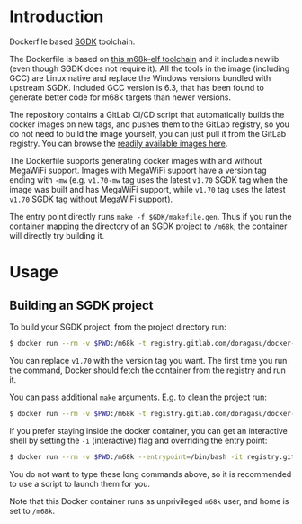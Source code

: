 # Introduction

Dockerfile based [SGDK](https://github.com/Stephane-D/SGDK/) toolchain.

The Dockerfile is based on [this m68k-elf toolchain](https://gitlab.com/doragasu/docker-deb-m68k) and it includes newlib (even though SGDK does not require it). All the tools in the image (including GCC) are Linux native and replace the Windows versions bundled with upstream SGDK. Included GCC version is 6.3, that has been found to generate better code for m68k targets than newer versions.

The repository contains a GitLab CI/CD script that automatically builds the docker images on new tags, and pushes them to the GitLab registry, so you do not need to build the image yourself, you can just pull it from the GitLab registry. You can browse the [readily available images here](https://gitlab.com/doragasu/docker-sgdk/container_registry).

The Dockerfile supports generating docker images with and without MegaWiFi support. Images with MegaWiFi support have a version tag ending with `-mw` (e.g. `v1.70-mw` tag uses the latest `v1.70` SGDK tag when the image was built and has MegaWiFi support, while `v1.70` tag uses the latest `v1.70` SGDK tag without MegaWiFi support).

The entry point directly runs `make -f $GDK/makefile.gen`. Thus if you run the container mapping the directory of an SGDK project to `/m68k`, the container will directly try building it.

# Usage

## Building an SGDK project

To build your SGDK project, from the project directory run:

```bash
$ docker run --rm -v $PWD:/m68k -t registry.gitlab.com/doragasu/docker-sgdk:v1.70
```

You can replace `v1.70` with the version tag you want. The first time you run the command, Docker should fetch the container from the registry and run it.

You can pass additional `make` arguments. E.g. to clean the project run:

```bash
$ docker run --rm -v $PWD:/m68k -t registry.gitlab.com/doragasu/docker-sgdk:v1.70 clean
```

If you prefer staying inside the docker container, you can get an interactive shell by setting the `-i` (interactive) flag and overriding the entry point:

```bash
$ docker run --rm -v $PWD:/m68k --entrypoint=/bin/bash -it registry.gitlab.com/doragasu/docker-sgdk:v1.70
```

You do not want to type these long commands above, so it is recommended to use a script to launch them for you.

Note that this Docker container runs as unprivileged `m68k` user, and home is set to `/m68k`.
